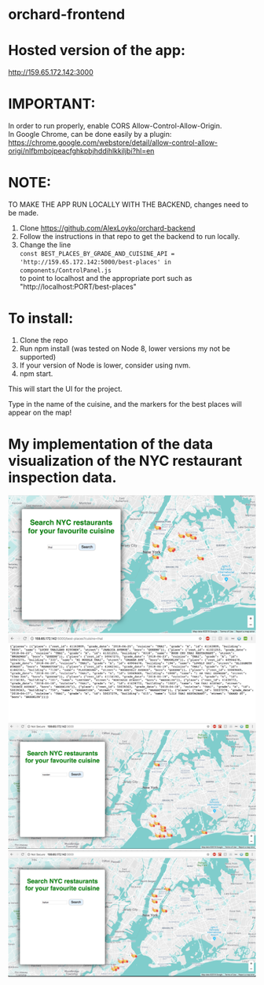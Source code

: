 # orchard-frontend

# Hosted version of the app:
http://159.65.172.142:3000

# IMPORTANT:
In order to run properly, enable CORS Allow-Control-Allow-Origin.<br/>
In Google Chrome, can be done easily by a plugin: 
https://chrome.google.com/webstore/detail/allow-control-allow-origi/nlfbmbojpeacfghkpbjhddihlkkiljbi?hl=en

# NOTE: 
TO MAKE THE APP RUN LOCALLY WITH THE BACKEND, changes need to be made. <br/>

1) Clone https://github.com/AlexLoyko/orchard-backend
2) Follow the instructions in that repo to get the backend to run locally.
3) Change the line <br/> `const BEST_PLACES_BY_GRADE_AND_CUISINE_API = 'http://159.65.172.142:5000/best-places' in components/ControlPanel.js`<br/> to point to localhost and the appropriate port such as "http://localhost:PORT/best-places"

# To install:
1. Clone the repo
2. Run npm install (was tested on Node 8, lower versions my not be supported) 
3. If your version of Node is lower, consider using nvm.
4. npm start.

This will start the UI for the project.

Type in the name of the cuisine, and the markers for the best places will appear on the map!

# My implementation of the data visualization of the NYC restaurant inspection data.
![Top 10 places on the map for Thai cuisine](https://github.com/AlexLoyko/orchard-frontend/blob/master/pic1.png)
![Backend Response on Thai](https://github.com/AlexLoyko/orchard-frontend/blob/master/pic2.png)
![Top 10 places on the map for Russian cuisine](https://github.com/AlexLoyko/orchard-frontend/blob/master/pic3.png)
![Top 10 places on the map for Italian cuisine](https://github.com/AlexLoyko/orchard-frontend/blob/master/pic4.png)
